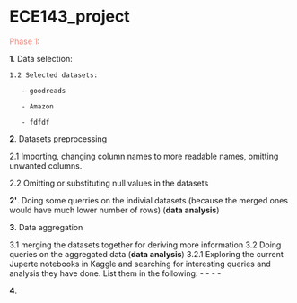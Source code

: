 # ECE143_project

<span style="color:salmon;"> Phase 1</span>:

**1**. Data selection:

    1.2 Selected datasets:
    
       - goodreads
       
       - Amazon 
       
       - fdfdf      
**2**. Datasets preprocessing

   2.1 Importing, changing column names to more readable names, omitting unwanted columns.
  
   2.2 Omitting or substituting null values in the datasets
   
**2'**. Doing some querries on the indivial datasets (because the merged ones would have much lower number of rows) (**data analysis**)
     
**3**. Data aggregation

  3.1 merging the datasets together for deriving more information
  3.2 Doing queries on the aggregated data (**data analysis**)
    3.2.1 Exploring  the current Juperte notebooks in Kaggle and searching for interesting queries and analysis they have done. List them in the following:
      - 
      -
      -
      -
      
**4**. 

